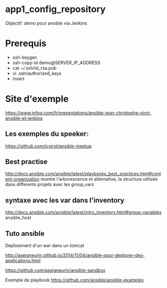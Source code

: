 # app1_config_repository
Objectif:
  demo pour ansible via Jenkins

# Prerequis
* ssh-keygen
* ssh-copy-id demo@SERVER_IP_ADDRESS
* cat ~/.ssh/id_rsa.pub
* vi .ssh/authorized_keys
* insert

# Site d'exemple

 https://www.infoq.com/fr/presentations/ansible-jean-christophe-sirot-ansible-et-jenkins

## Les exemples du speeker:
https://github.com/jcsirot/ansible-meetup

## Best practise
  http://docs.ansible.com/ansible/latest/playbooks_best_practices.html#content-organization
  montre l'arborescence et alternative, la structure utilisée dans differents projets avec les group_vars

## syntaxe avec les var dans l'inventory
  http://docs.ansible.com/ansible/latest/intro_inventory.html#group-variables
  ansible_host
  
## Tuto ansible
Deploiement d'un war dans un tomcat

  http://aseigneurin.github.io/2014/11/04/ansible-pour-deployer-des-applications.html

  https://github.com/aseigneurin/ansible-sandbox

Exemple de playbook
  https://github.com/ansible/ansible-examples
